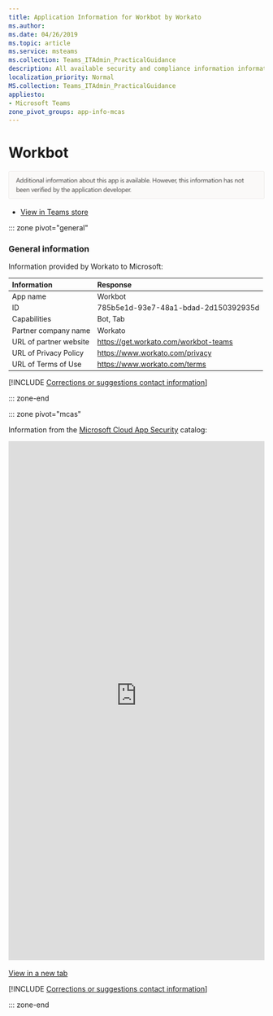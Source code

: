 ```yaml
---
title: Application Information for Workbot by Workato
ms.author: 
ms.date: 04/26/2019
ms.topic: article
ms.service: msteams
ms.collection: Teams_ITAdmin_PracticalGuidance
description: All available security and compliance information information for Workbot, its data handling policies, its Microsoft Cloud App Security app catalog information, and security/compliance information in the CSA STAR registry.
localization_priority: Normal
MS.collection: Teams_ITAdmin_PracticalGuidance
appliesto:
- Microsoft Teams
zone_pivot_groups: app-info-mcas
---
```

# Workbot

<p></p><img alt="Non-attested image" src="./images/unattested.png" width="650"/>

* <a href="https://teams.microsoft.com/l/app/785b5e1d-93e7-48a1-bdad-2d150392935d" target="_blank">View in Teams store</a>

::: zone pivot="general"

### General information

Information provided by Workato to Microsoft:

| **Information** | **Response** |
|:----------------|:-------------|
| App name | Workbot |
| ID | 785b5e1d-93e7-48a1-bdad-2d150392935d |
| Capabilities | Bot, Tab |
| Partner company name | Workato |
| URL of partner website | <https://get.workato.com/workbot-teams> |
| URL of Privacy Policy | <https://www.workato.com/privacy> |
| URL of Terms of Use | <https://www.workato.com/terms> |

 [!INCLUDE [Corrections or suggestions contact information](./includes/corrections-or-suggestions.md)]

::: zone-end


::: zone pivot="mcas"

Information from the [Microsoft Cloud App Security](https://www.microsoft.com/en-us/enterprise-mobility-security/cloud-app-security) catalog:

<iframe height='1020' title='Microsoft Cloud App Security Information' src='https://3ca685143b5b46b4b0e5266dadf2e97c.codepen.website/#/dashboard/34036' frameborder='no'  style='width: 100%;'></iframe>

<a href="https://3ca685143b5b46b4b0e5266dadf2e97c.codepen.website/#/dashboard/34036" target="_blank">View in a new tab</a>

[!INCLUDE [Corrections or suggestions contact information](./includes/corrections-or-suggestions.md)]

::: zone-end

